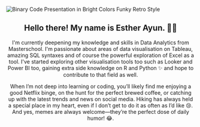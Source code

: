 ![Binary Code Presentation in Bright Colors Funky Retro Style](https://github.com/user-attachments/assets/358fd797-049c-48f6-aafb-ad2018ebeaf9)
<p align="center">
 <![Binary Code Presentation in Bright Colors Funky Retro Style](https://github.com/user-attachments/assets/358fd797-049c-48f6-aafb-ad2018ebeaf9)>
</p>
<h2 align="center">Hello there! My name is Esther Ayun. 👋🤓</h2>
<p align="center">I'm currently deepening my knowledge and skills in Data Analytics from Masterschool. I'm passionate about areas of data visualisation on Tableau, amazing SQL syntaxes and of course the powerful exploration of Excel as a tool. I've started exploring other visualisation tools too such as Looker and Power BI too, gaining extra side knowledge on R and Python ✨ and hope to contribute to that field as well. 
</p>

<p align="center">When I’m not deep into learning or coding, you’ll likely find me enjoying a good Netflix binge, on the hunt for the perfect brewed coffee, or catching up with the latest trends and news on social media. Hiking has always held a special place in my heart, even if I don’t get to do it as often as I’d like 😢. And yes, memes are always welcome—they’re the perfect dose of daily humor! 😂. </p>
